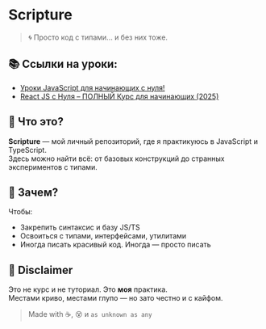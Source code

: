 # Scripture

> 🌀 Просто код с типами... и без них тоже.

## 📚 Ссылки на уроки:
* [Уроки JavaScript для начинающих с нуля!](https://youtube.com/playlist?list=PLDyJYA6aTY1kJIwbYHzGOuvSMNTfqksmk&si=tmnSlx2kpAnKZBWC)
* [React JS c Нуля – ПОЛНЫЙ Курс для начинающих (2025)](https://www.youtube.com/watch?v=kz23xxukY5s)

## 🤔 Что это?
**Scripture** — мой личный репозиторий, где я практикуюсь в JavaScript и TypeScript.  
Здесь можно найти всё: от базовых конструкций до странных экспериментов с типами.

## 🚀 Зачем?
Чтобы:
- Закрепить синтаксис и базу JS/TS
- Освоиться с типами, интерфейсами, утилитами
- Иногда писать красивый код. Иногда — просто писать

## 🧠 Disclaimer
Это не курс и не туториал. Это **моя** практика.  
Местами криво, местами глупо — но зато честно и с кайфом.

> Made with ☕, 😵 и `as unknown as any`